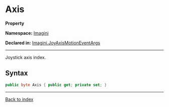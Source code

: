 # Axis

**Property**

**Namespace:** [Imagini](Imagini.md)

**Declared in:** [Imagini.JoyAxisMotionEventArgs](Imagini.JoyAxisMotionEventArgs.md)

------



Joystick axis index.


## Syntax

```csharp
public byte Axis { public get; private set; }
```

------

[Back to index](index.md)